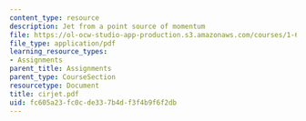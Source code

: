```yaml
---
content_type: resource
description: Jet from a point source of momentum
file: https://ol-ocw-studio-app-production.s3.amazonaws.com/courses/1-63-advanced-fluid-dynamics-of-the-environment-fall-2002/fc605a23fc0cde337b4df3f4b9f6f2db_cirjet.pdf
file_type: application/pdf
learning_resource_types:
- Assignments
parent_title: Assignments
parent_type: CourseSection
resourcetype: Document
title: cirjet.pdf
uid: fc605a23-fc0c-de33-7b4d-f3f4b9f6f2db
---
```


